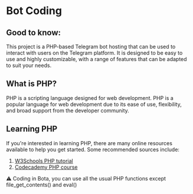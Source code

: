 # Bot Coding


## Good to know:

This project is a PHP-based Telegram bot hosting that can be used to interact with users on the Telegram platform. It is designed to be easy to use and highly customizable, with a range of features that can be adapted to suit your needs.

## What is PHP?

PHP is a scripting language designed for web development. PHP is a popular language for web development due to its ease of use, flexibility, and broad support from the developer community.

## Learning PHP

If you're interested in learning PHP, there are many online resources available to help you get started. Some recommended sources include:

1. [W3Schools PHP tutorial](https://www.w3schools.com/php/)
2. [Codecademy PHP course](https://www.codecademy.com/learn/learn-php)


⚠️ Coding in Bota, you can use all the usual PHP functions except file_get_contents() and eval()
